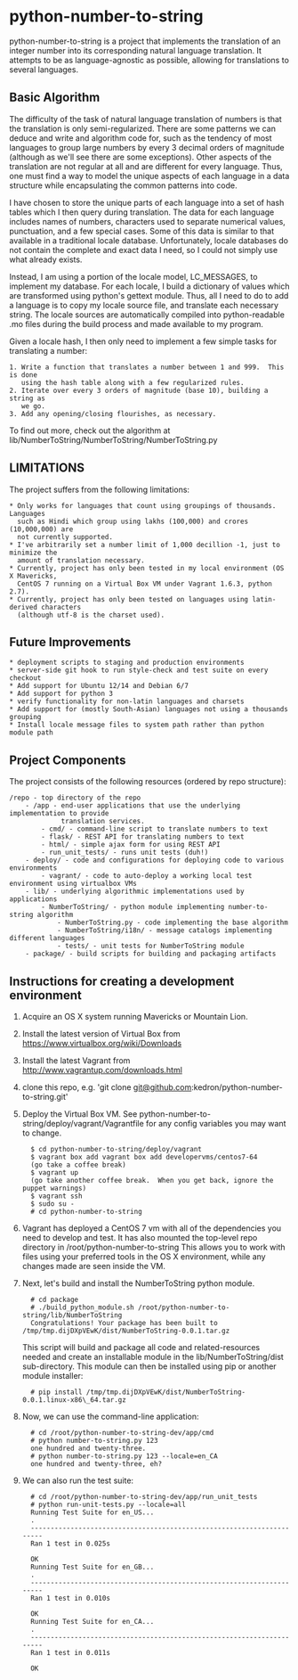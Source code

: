 python-number-to-string
=======================

python-number-to-string is a project that implements the translation of an integer
number into its corresponding natural language translation.  It attempts to be as 
language-agnostic as possible, allowing for translations to several languages.

Basic Algorithm
---------------

The difficulty of the task of natural language translation of numbers is that the
translation is only semi-regularized.  There are some patterns we can deduce and
write and algorithm code for, such as the tendency of most languages to group large 
numbers by every 3 decimal orders of magnitude (although as we'll see there are 
some exceptions).  Other aspects of the translation are not regular at all and 
are different for every language.  Thus, one must find a way to model the unique
aspects of each language in a data structure while encapsulating the common patterns 
into code.

I have chosen to store the unique parts of each language into a set of hash tables
which I then query during translation.  The data for each language includes names
of numbers, characters used to separate numerical values, punctuation, and a few
special cases.  Some of this data is similar to that available in a traditional
locale database.  Unfortunately, locale databases do not contain the complete and 
exact data I need, so I could not simply use what already exists.

Instead, I am using a portion of the locale model, LC\_MESSAGES, to implement my 
database.  For each locale, I build a dictionary of values which are transformed
using python's gettext module.  Thus, all I need to do to add a language is to copy 
my locale source file, and translate each necessary string.  The locale sources
are automatically compiled into python-readable .mo files during the build process
and made available to my program.

Given a locale hash, I then only need to implement a few simple tasks for translating
a number:

    1. Write a function that translates a number between 1 and 999.  This is done
       using the hash table along with a few regularized rules.
    2. Iterate over every 3 orders of magnitude (base 10), building a string as
       we go.
    3. Add any opening/closing flourishes, as necessary.

To find out more, check out the algorithm at lib/NumberToString/NumberToString/NumberToString.py

LIMITATIONS
-----------
The project suffers from the following limitations:

    * Only works for languages that count using groupings of thousands.  Languages
      such as Hindi which group using lakhs (100,000) and crores (10,000,000) are 
      not currently supported.
    * I've arbitrarily set a number limit of 1,000 decillion -1, just to minimize the
      amount of translation necessary.
    * Currently, project has only been tested in my local environment (OS X Mavericks,
      CentOS 7 running on a Virtual Box VM under Vagrant 1.6.3, python 2.7).
    * Currently, project has only been tested on languages using latin-derived characters 
      (although utf-8 is the charset used).

Future Improvements
-------------------

    * deployment scripts to staging and production environments
    * server-side git hook to run style-check and test suite on every checkout
    * Add support for Ubuntu 12/14 and Debian 6/7
    * Add support for python 3
    * verify functionality for non-latin languages and charsets
    * Add support for (mostly South-Asian) languages not using a thousands grouping
    * Install locale message files to system path rather than python module path

Project Components
------------------
The project consists of the following resources (ordered by repo structure):

    /repo - top directory of the repo
        - /app - end-user applications that use the underlying implementation to provide
                 translation services.
            - cmd/ - command-line script to translate numbers to text    
            - flask/ - REST API for translating numbers to text
            - html/ - simple ajax form for using REST API
            - run_unit_tests/ - runs unit tests (duh!)
        - deploy/ - code and configurations for deploying code to various environments
            - vagrant/ - code to auto-deploy a working local test environment using virtualbox VMs
        - lib/ - underlying algorithmic implementations used by applications
            - NumberToString/ - python module implementing number-to-string algorithm 
                - NumberToString.py - code implementing the base algorithm
                - NumberToString/i18n/ - message catalogs implementing different languages
                - tests/ - unit tests for NumberToString module
        - package/ - build scripts for building and packaging artifacts

Instructions for creating a development environment
---------------------------------------------------

1. Acquire an OS X system running Mavericks or Mountain Lion.

2. Install the latest version of Virtual Box from https://www.virtualbox.org/wiki/Downloads

3. Install the latest Vagrant from http://www.vagrantup.com/downloads.html

4. clone this repo, e.g. 'git clone git@github.com:kedron/python-number-to-string.git'

5. Deploy the Virtual Box VM. See python-number-to-string/deploy/vagrant/Vagrantfile for any
   config variables you may want to change.

         $ cd python-number-to-string/deploy/vagrant
         $ vagrant box add vagrant box add developervms/centos7-64
         (go take a coffee break)
         $ vagrant up
         (go take another coffee break.  When you get back, ignore the puppet warnings)
         $ vagrant ssh
         $ sudo su -
         # cd python-number-to-string

6. Vagrant has deployed a CentOS 7 vm with all of the dependencies you need to develop and
   test.  It has also mounted the top-level repo directory in /root/python-number-to-string
   This allows you to work with files using your preferred tools in the OS X environment, while
   any changes made are seen inside the VM.  
   
7. Next, let's build and install the NumberToString python module.  

         # cd package
         # ./build_python_module.sh /root/python-number-to-string/lib/NumberToString
         Congratulations! Your package has been built to /tmp/tmp.dijDXpVEwK/dist/NumberToString-0.0.1.tar.gz

   This script will build and package all code and related-resources needed and create an 
   installable module in the lib/NumberToString/dist sub-directory.  This module can then 
   be installed using pip or another module installer: 

         # pip install /tmp/tmp.dijDXpVEwK/dist/NumberToString-0.0.1.linux-x86\_64.tar.gz

8. Now, we can use the command-line application:

         # cd /root/python-number-to-string-dev/app/cmd
         # python number-to-string.py 123
         one hundred and twenty-three.
         # python number-to-string.py 123 --locale=en_CA
         one hundred and twenty-three, eh?

9. We can also run the test suite:

         # cd /root/python-number-to-string-dev/app/run_unit_tests
         # python run-unit-tests.py --locale=all
         Running Test Suite for en_US...
         .
         ----------------------------------------------------------------------
         Ran 1 test in 0.025s
         
         OK
         Running Test Suite for en_GB...
         .
         ----------------------------------------------------------------------
         Ran 1 test in 0.010s
         
         OK
         Running Test Suite for en_CA...
         .
         ----------------------------------------------------------------------
         Ran 1 test in 0.011s
         
         OK
